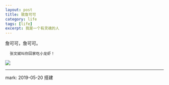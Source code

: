 ```yaml
---
layout: post
title: 致詹可可
category: life
tags: [life]
excerpt: 我是一个有灵魂的人
---
```


詹可可，詹可可。
      
      张文斌叫你回家吃小龙虾！
![](https://timgsa.baidu.com/timg?image&quality=80&size=b9999_10000&sec=1558353006776&di=c5918a63a8e084c7578807d5e3e8f903&imgtype=0&src=http%3A%2F%2Fku.90sjimg.com%2Felement_origin_min_pic%2F17%2F05%2F17%2F9bc30f33c04c160ebac60ecbdffba679.jpg)
      

------------

mark:
  2019-05-20 搭建
